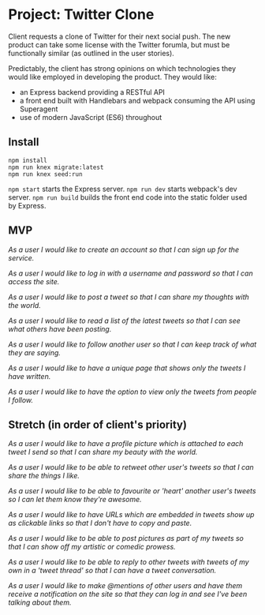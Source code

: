 # Project: Twitter Clone

Client requests a clone of Twitter for their next social push. The new product can take some license with the Twitter forumla, but must be functionally similar (as outlined in the user stories). 

Predictably, the client has strong opinions on which technologies they would like employed in developing the product. They would like:

 - an Express backend providing a RESTful API
 - a front end built with Handlebars and webpack consuming the API using Superagent
 - use of modern JavaScript (ES6) throughout


## Install

```
npm install
npm run knex migrate:latest
npm run knex seed:run
```

`npm start` starts the Express server. `npm run dev` starts webpack's dev server. `npm run build` builds the front end code into the static folder used by Express.


## MVP

_As a user I would like to create an account so that I can sign up for the service._

_As a user I would like to log in with a username and password so that I can access the site._

_As a user I would like to post a tweet so that I can share my thoughts with the world._

_As a user I would like to read a list of the latest tweets so that I can see what others have been posting._

_As a user I would like to follow another user so that I can keep track of what they are saying._

_As a user I would like to have a unique page that shows only the tweets I have written._

_As a user I would like to have the option to view only the tweets from people I follow._


## Stretch (in order of client's priority)

_As a user I would like to have a profile picture which is attached to each tweet I send so that I can share my beauty with the world._

_As a user I would like to be able to retweet other user's tweets so that I can share the things I like._

_As a user I would like to be able to favourite or 'heart' another user's tweets so I can let them know they're awesome._

_As a user I would like to have URLs which are embedded in tweets show up as clickable links so that I don't have to copy and paste._

_As a user I would like to be able to post pictures as part of my tweets so that I can show off my artistic or comedic prowess._

_As a user I would like to be able to reply to other tweets with tweets of my own in a 'tweet thread' so that I can have a tweet conversation._

_As a user I would like to make @mentions of other users and have them receive a notification on the site so that they can log in and see I've been talking about them._

